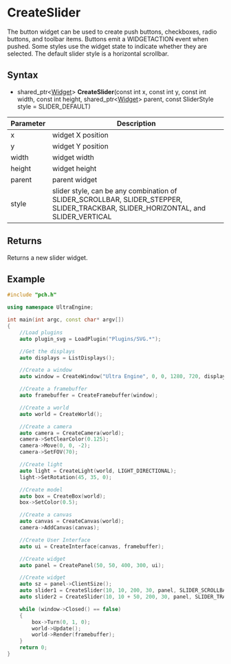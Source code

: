 # CreateSlider #

The button widget can be used to create push buttons, checkboxes, radio buttons, and toolbar items. Buttons emit a WIDGETACTION event when pushed. Some styles use the widget state to indicate whether they are selected. The default slider style is a horizontal scrollbar.

## Syntax ##

- shared_ptr<[Widget](Widget.md)\> **CreateSlider**(const int x, const int y, const int width, const int height, shared_ptr<[Widget](Widget.md)\> parent, const SliderStyle style = SLIDER_DEFAULT)

| Parameter | Description |
| --- | --- |
| x | widget X position |
| y | widget Y position |
| width | widget width |
| height | widget height |
| parent | parent widget |
| style | slider style, can be any combination of SLIDER_SCROLLBAR, SLIDER_STEPPER, SLIDER_TRACKBAR, SLIDER_HORIZONTAL, and SLIDER_VERTICAL |

## Returns ##

Returns a new slider widget.

## Example ##
```c++
#include "pch.h"

using namespace UltraEngine;

int main(int argc, const char* argv[])
{
    //Load plugins
    auto plugin_svg = LoadPlugin("Plugins/SVG.*");

    //Get the displays
    auto displays = ListDisplays();

    //Create a window
    auto window = CreateWindow("Ultra Engine", 0, 0, 1280, 720, displays[0]);

    //Create a framebuffer
    auto framebuffer = CreateFramebuffer(window);

    //Create a world
    auto world = CreateWorld();

    //Create a camera
    auto camera = CreateCamera(world);
    camera->SetClearColor(0.125);
    camera->Move(0, 0, -2);
    camera->SetFOV(70);

    //Create light
    auto light = CreateLight(world, LIGHT_DIRECTIONAL);
    light->SetRotation(45, 35, 0);

    //Create model
    auto box = CreateBox(world);
    box->SetColor(0.5);

    //Create a canvas
    auto canvas = CreateCanvas(world);
    camera->AddCanvas(canvas);

    //Create User Interface
    auto ui = CreateInterface(canvas, framebuffer);

    //Create widget
    auto panel = CreatePanel(50, 50, 400, 300, ui);

    //Create widget
    auto sz = panel->ClientSize();
    auto slider1 = CreateSlider(10, 10, 200, 30, panel, SLIDER_SCROLLBAR);
    auto slider2 = CreateSlider(10, 10 + 50, 200, 30, panel, SLIDER_TRACKBAR);

    while (window->Closed() == false)
    {
        box->Turn(0, 1, 0);
        world->Update();
        world->Render(framebuffer);
    }
    return 0;
}
```
